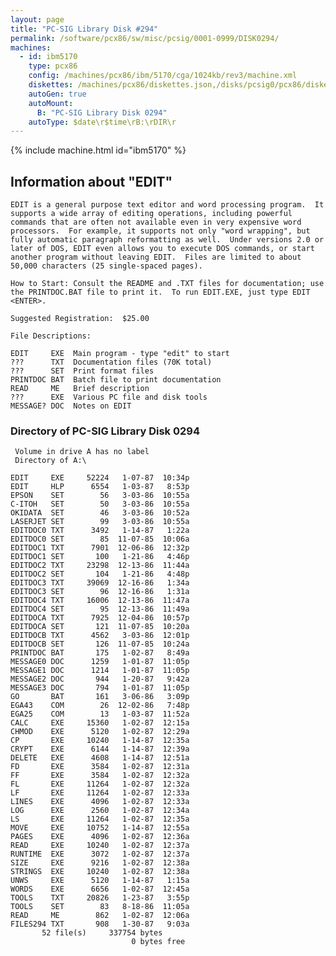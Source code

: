 ```yaml
---
layout: page
title: "PC-SIG Library Disk #294"
permalink: /software/pcx86/sw/misc/pcsig/0001-0999/DISK0294/
machines:
  - id: ibm5170
    type: pcx86
    config: /machines/pcx86/ibm/5170/cga/1024kb/rev3/machine.xml
    diskettes: /machines/pcx86/diskettes.json,/disks/pcsig0/pcx86/diskettes.json
    autoGen: true
    autoMount:
      B: "PC-SIG Library Disk 0294"
    autoType: $date\r$time\rB:\rDIR\r
---
```


{% include machine.html id="ibm5170" %}

## Information about "EDIT"

    EDIT is a general purpose text editor and word processing program.  It
    supports a wide array of editing operations, including powerful
    commands that are often not available even in very expensive word
    processors.  For example, it supports not only "word wrapping", but
    fully automatic paragraph reformatting as well.  Under versions 2.0 or
    later of DOS, EDIT even allows you to execute DOS commands, or start
    another program without leaving EDIT.  Files are limited to about
    50,000 characters (25 single-spaced pages).
    
    How to Start: Consult the README and .TXT files for documentation; use
    the PRINTDOC.BAT file to print it.  To run EDIT.EXE, just type EDIT
    <ENTER>.
    
    Suggested Registration:  $25.00
    
    File Descriptions:
    
    EDIT     EXE  Main program - type "edit" to start
    ???      TXT  Documentation files (70K total)
    ???      SET  Print format files
    PRINTDOC BAT  Batch file to print documentation
    READ     ME   Brief description
    ???      EXE  Various PC file and disk tools
    MESSAGE? DOC  Notes on EDIT

### Directory of PC-SIG Library Disk 0294

     Volume in drive A has no label
     Directory of A:\

    EDIT     EXE     52224   1-07-87  10:34p
    EDIT     HLP      6554   1-03-87   8:53p
    EPSON    SET        56   3-03-86  10:55a
    C-ITOH   SET        50   3-03-86  10:55a
    OKIDATA  SET        46   3-03-86  10:52a
    LASERJET SET        99   3-03-86  10:55a
    EDITDOC0 TXT      3492   1-14-87   1:22a
    EDITDOC0 SET        85  11-07-85  10:06a
    EDITDOC1 TXT      7901  12-06-86  12:32p
    EDITDOC1 SET       100   1-21-86   4:46p
    EDITDOC2 TXT     23298  12-13-86  11:44a
    EDITDOC2 SET       104   1-21-86   4:48p
    EDITDOC3 TXT     39069  12-16-86   1:34a
    EDITDOC3 SET        96  12-16-86   1:31a
    EDITDOC4 TXT     16006  12-13-86  11:47a
    EDITDOC4 SET        95  12-13-86  11:49a
    EDITDOCA TXT      7925  12-04-86  10:57p
    EDITDOCA SET       121  11-07-85  10:20a
    EDITDOCB TXT      4562   3-03-86  12:01p
    EDITDOCB SET       126  11-07-85  10:24a
    PRINTDOC BAT       175   1-02-87   8:49a
    MESSAGE0 DOC      1259   1-01-87  11:05p
    MESSAGE1 DOC      1214   1-01-87  11:05p
    MESSAGE2 DOC       944   1-20-87   9:42a
    MESSAGE3 DOC       794   1-01-87  11:05p
    GO       BAT       161   3-06-86   3:09p
    EGA43    COM        26  12-02-86   7:48p
    EGA25    COM        13   1-03-87  11:52a
    CALC     EXE     15360   1-02-87  12:15a
    CHMOD    EXE      5120   1-02-87  12:29a
    CP       EXE     10240   1-14-87  12:35a
    CRYPT    EXE      6144   1-14-87  12:39a
    DELETE   EXE      4608   1-14-87  12:51a
    FD       EXE      3584   1-02-87  12:31a
    FF       EXE      3584   1-02-87  12:32a
    FL       EXE     11264   1-02-87  12:32a
    LF       EXE     11264   1-02-87  12:33a
    LINES    EXE      4096   1-02-87  12:33a
    LOG      EXE      2560   1-02-87  12:34a
    LS       EXE     11264   1-02-87  12:35a
    MOVE     EXE     10752   1-14-87  12:55a
    PAGES    EXE      4096   1-02-87  12:36a
    READ     EXE     10240   1-02-87  12:37a
    RUNTIME  EXE      3072   1-02-87  12:37a
    SIZE     EXE      9216   1-02-87  12:38a
    STRINGS  EXE     10240   1-02-87  12:38a
    UNWS     EXE      5120   1-14-87   1:15a
    WORDS    EXE      6656   1-02-87  12:45a
    TOOLS    TXT     20826   1-23-87   3:55p
    TOOLS    SET        83   8-18-86  11:05a
    READ     ME        862   1-02-87  12:06a
    FILES294 TXT       908   1-30-87   9:03a
           52 file(s)     337754 bytes
                               0 bytes free
